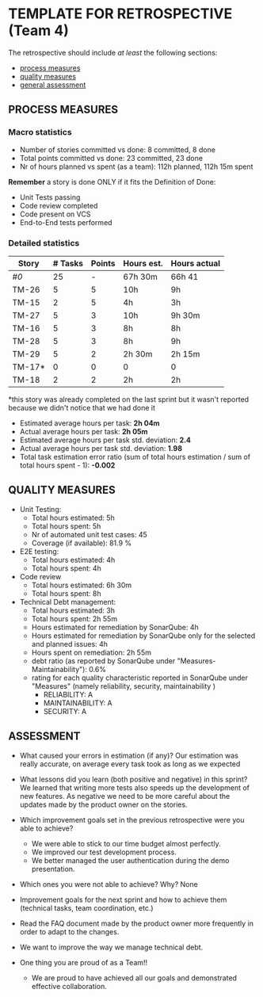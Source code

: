 TEMPLATE FOR RETROSPECTIVE (Team 4)
=====================================

The retrospective should include _at least_ the following
sections:

- [process measures](#process-measures)
- [quality measures](#quality-measures)
- [general assessment](#assessment)

## PROCESS MEASURES 

### Macro statistics

- Number of stories committed vs done: 8 committed, 8 done
- Total points committed vs done: 23 committed, 23 done 
- Nr of hours planned vs spent (as a team): 112h planned, 112h 15m spent

**Remember**  a story is done ONLY if it fits the Definition of Done:
 
- Unit Tests passing
- Code review completed
- Code present on VCS
- End-to-End tests performed

### Detailed statistics

| Story  | # Tasks | Points | Hours est. | Hours actual |
|--------|---------|--------|------------|--------------|
| _#0_   | 25      | -      | 67h 30m    | 66h 41       |
| TM-26  | 5       | 5      | 10h        | 9h           |
| TM-15  | 2       | 5      | 4h         | 3h           |
| TM-27  | 5       | 3      | 10h        | 9h 30m       |
| TM-16  | 5       | 3      | 8h         | 8h           |
| TM-28  | 5       | 3      | 8h         | 9h           |
| TM-29  | 5       | 2      | 2h 30m     | 2h 15m       |
| TM-17* | 0       | 0      | 0          | 0            |
| TM-18  | 2       | 2      | 2h         | 2h           |
   
*this story was already completed on the last sprint but it wasn't reported because we didn't notice that we had done it

- Estimated average hours per task: **2h 04m**
- Actual average hours per task: **2h 05m**
- Estimated average hours per task std. deviation: **2.4**
- Actual average hours per task std. deviation: **1.98**
- Total task estimation error ratio (sum of total hours estimation / sum of total hours spent - 1): **-0.002**

  
## QUALITY MEASURES 

- Unit Testing:
  - Total hours estimated: 5h
  - Total hours spent: 5h
  - Nr of automated unit test cases: 45
  - Coverage (if available): 81.9 %
- E2E testing:
  - Total hours estimated: 4h
  - Total hours spent: 4h
- Code review 
  - Total hours estimated: 6h 30m
  - Total hours spent: 8h
- Technical Debt management:
  - Total hours estimated: 3h
  - Total hours spent: 2h 55m
  - Hours estimated for remediation by SonarQube: 4h
  - Hours estimated for remediation by SonarQube only for the selected and planned issues: 4h
  - Hours spent on remediation: 2h 55m
  - debt ratio (as reported by SonarQube under "Measures-Maintainability"): 0.6%
  - rating for each quality characteristic reported in SonarQube under "Measures" (namely reliability, security, maintainability )
     - RELIABILITY: A
     - MAINTAINABILITY: A
     - SECURITY: A
  


## ASSESSMENT

- What caused your errors in estimation (if any)? Our estimation was really accurate, on average every task took as long as we expected

- What lessons did you learn (both positive and negative) in this sprint? We learned that writing more tests also speeds up the development of new features. As negative we need to be more careful about the updates made by the product owner on the stories. 

- Which improvement goals set in the previous retrospective were you able to achieve? 
  - We were able to stick to our time budget almost perfectly. 
  - We improved our test development process.
  - We better managed the user authentication during the demo presentation.
  
- Which ones you were not able to achieve? Why? None

- Improvement goals for the next sprint and how to achieve them (technical tasks, team coordination, etc.)
 - Read the FAQ document made by the product owner more frequently in order to adapt to the changes.
 - We want to improve the way we manage technical debt.

- One thing you are proud of as a Team!!
  - We are proud to have achieved all our goals and demonstrated effective collaboration.